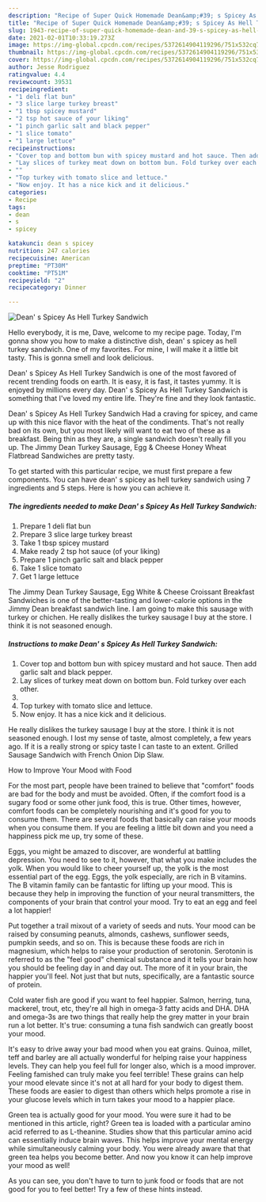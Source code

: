 ```yaml
---
description: "Recipe of Super Quick Homemade Dean&amp;#39; s Spicey As Hell Turkey Sandwich"
title: "Recipe of Super Quick Homemade Dean&amp;#39; s Spicey As Hell Turkey Sandwich"
slug: 1943-recipe-of-super-quick-homemade-dean-and-39-s-spicey-as-hell-turkey-sandwich
date: 2021-02-01T10:33:19.273Z
image: https://img-global.cpcdn.com/recipes/5372614904119296/751x532cq70/dean-s-spicey-as-hell-turkey-sandwich-recipe-main-photo.jpg
thumbnail: https://img-global.cpcdn.com/recipes/5372614904119296/751x532cq70/dean-s-spicey-as-hell-turkey-sandwich-recipe-main-photo.jpg
cover: https://img-global.cpcdn.com/recipes/5372614904119296/751x532cq70/dean-s-spicey-as-hell-turkey-sandwich-recipe-main-photo.jpg
author: Jesse Rodriguez
ratingvalue: 4.4
reviewcount: 39531
recipeingredient:
- "1 deli flat bun"
- "3 slice large turkey breast"
- "1 tbsp spicey mustard"
- "2 tsp hot sauce of your liking"
- "1 pinch garlic salt and black pepper"
- "1 slice tomato"
- "1 large lettuce"
recipeinstructions:
- "Cover top and bottom bun with spicey mustard and hot sauce. Then add garlic salt and black pepper."
- "Lay slices of turkey meat down on bottom bun. Fold turkey over each other."
- ""
- "Top turkey with tomato slice and lettuce."
- "Now enjoy. It has a nice kick and it delicious."
categories:
- Recipe
tags:
- dean
- s
- spicey

katakunci: dean s spicey 
nutrition: 247 calories
recipecuisine: American
preptime: "PT30M"
cooktime: "PT51M"
recipeyield: "2"
recipecategory: Dinner

---
```



![Dean&#39; s Spicey As Hell Turkey Sandwich](https://img-global.cpcdn.com/recipes/5372614904119296/751x532cq70/dean-s-spicey-as-hell-turkey-sandwich-recipe-main-photo.jpg)

Hello everybody, it is me, Dave, welcome to my recipe page. Today, I'm gonna show you how to make a distinctive dish, dean&#39; s spicey as hell turkey sandwich. One of my favorites. For mine, I will make it a little bit tasty. This is gonna smell and look delicious.

Dean&#39; s Spicey As Hell Turkey Sandwich is one of the most favored of recent trending foods on earth. It is easy, it is fast, it tastes yummy. It is enjoyed by millions every day. Dean&#39; s Spicey As Hell Turkey Sandwich is something that I've loved my entire life. They're fine and they look fantastic.

Dean&#39; s Spicey As Hell Turkey Sandwich Had a craving for spicey, and came up with this nice flavor with the heat of the condiments. That&#39;s not really bad on its own, but you most likely will want to eat two of these as a breakfast. Being thin as they are, a single sandwich doesn&#39;t really fill you up. The Jimmy Dean Turkey Sausage, Egg &amp; Cheese Honey Wheat Flatbread Sandwiches are pretty tasty.


To get started with this particular recipe, we must first prepare a few components. You can have dean&#39; s spicey as hell turkey sandwich using 7 ingredients and 5 steps. Here is how you can achieve it.

<!--inarticleads1-->

##### The ingredients needed to make Dean&#39; s Spicey As Hell Turkey Sandwich:

1. Prepare 1 deli flat bun
1. Prepare 3 slice large turkey breast
1. Take 1 tbsp spicey mustard
1. Make ready 2 tsp hot sauce (of your liking)
1. Prepare 1 pinch garlic salt and black pepper
1. Take 1 slice tomato
1. Get 1 large lettuce


The Jimmy Dean Turkey Sausage, Egg White &amp; Cheese Croissant Breakfast Sandwiches is one of the better-tasting and lower-calorie options in the Jimmy Dean breakfast sandwich line. I am going to make this sausage with turkey or chichen. He really dislikes the turkey sausage I buy at the store. I think it is not seasoned enough. 

<!--inarticleads2-->

##### Instructions to make Dean&#39; s Spicey As Hell Turkey Sandwich:

1. Cover top and bottom bun with spicey mustard and hot sauce. Then add garlic salt and black pepper.
1. Lay slices of turkey meat down on bottom bun. Fold turkey over each other.
1. 
1. Top turkey with tomato slice and lettuce.
1. Now enjoy. It has a nice kick and it delicious.


He really dislikes the turkey sausage I buy at the store. I think it is not seasoned enough. I lost my sense of taste, almost completely, a few years ago. If it is a really strong or spicy taste I can taste to an extent. Grilled Sausage Sandwich with French Onion Dip Slaw. 

How to Improve Your Mood with Food


For the most part, people have been trained to believe that "comfort" foods are bad for the body and must be avoided. Often, if the comfort food is a sugary food or some other junk food, this is true. Other times, however, comfort foods can be completely nourishing and it's good for you to consume them. There are several foods that basically can raise your moods when you consume them. If you are feeling a little bit down and you need a happiness pick me up, try some of these.

Eggs, you might be amazed to discover, are wonderful at battling depression. You need to see to it, however, that what you make includes the yolk. When you would like to cheer yourself up, the yolk is the most essential part of the egg. Eggs, the yolk especially, are rich in B vitamins. The B vitamin family can be fantastic for lifting up your mood. This is because they help in improving the function of your neural transmitters, the components of your brain that control your mood. Try to eat an egg and feel a lot happier!

Put together a trail mixout of a variety of seeds and nuts. Your mood can be raised by consuming peanuts, almonds, cashews, sunflower seeds, pumpkin seeds, and so on. This is because these foods are rich in magnesium, which helps to raise your production of serotonin. Serotonin is referred to as the "feel good" chemical substance and it tells your brain how you should be feeling day in and day out. The more of it in your brain, the happier you'll feel. Not just that but nuts, specifically, are a fantastic source of protein.

Cold water fish are good if you want to feel happier. Salmon, herring, tuna, mackerel, trout, etc, they're all high in omega-3 fatty acids and DHA. DHA and omega-3s are two things that really help the grey matter in your brain run a lot better. It's true: consuming a tuna fish sandwich can greatly boost your mood. 

It's easy to drive away your bad mood when you eat grains. Quinoa, millet, teff and barley are all actually wonderful for helping raise your happiness levels. They can help you feel full for longer also, which is a mood improver. Feeling famished can truly make you feel terrible! These grains can help your mood elevate since it's not at all hard for your body to digest them. These foods are easier to digest than others which helps promote a rise in your glucose levels which in turn takes your mood to a happier place.

Green tea is actually good for your mood. You were sure it had to be mentioned in this article, right? Green tea is loaded with a particular amino acid referred to as L-theanine. Studies show that this particular amino acid can essentially induce brain waves. This helps improve your mental energy while simultaneously calming your body. You were already aware that that green tea helps you become better. And now you know it can help improve your mood as well!

As you can see, you don't have to turn to junk food or foods that are not good for you to feel better! Try  a few  of  these  hints  instead.

